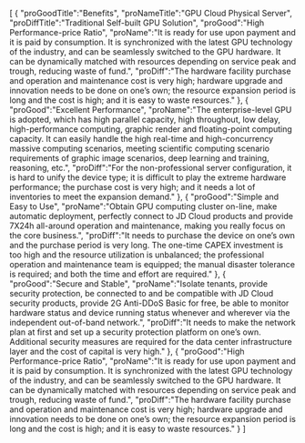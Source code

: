 [
	{
		"proGoodTitle":"Benefits",
		"proNameTitle":"GPU Cloud Physical Server",
		"proDiffTitle":"Traditional Self-built GPU Solution",
		"proGood":"High Performance-price Ratio",
		"proName":"It is ready for use upon payment and it is paid by consumption. It is synchronized with the latest GPU technology of the industry, and can be seamlessly switched to the GPU hardware. It can be dynamically matched with resources depending on service peak and trough, reducing waste of fund.",
		"proDiff":"The hardware facility purchase and operation and maintenance cost is very high; hardware upgrade and innovation needs to be done on one’s own; the resource expansion period is long and the cost is high; and it is easy to waste resources."
	},
	{
		"proGood":"Excellent Performance",
		"proName":"The enterprise-level GPU is adopted, which has high parallel capacity, high throughout, low delay, high-performance computing, graphic render and floating-point computing capacity. It can easily handle the high real-time and high-concurrency massive computing scenarios, meeting scientific computing scenario requirements of graphic image scenarios, deep learning and training, reasoning, etc.",
		"proDiff":"For the non-professional server configuration, it is hard to unify the device type; it is difficult to play the extreme hardware performance; the purchase cost is very high; and it needs a lot of inventories to meet the expansion demand."
	},
	{
		"proGood":"Simple and Easy to Use",
		"proName":"Obtain GPU computing cluster on-line, make automatic deployment, perfectly connect to JD Cloud products and provide 7X24h all-around operation and maintenance, making you really focus on the core business.",
		"proDiff":"It needs to purchase the device on one’s own and the purchase period is very long. The one-time CAPEX investment is too high and the resource utilization is unbalanced; the professional operation and maintenance team is equipped; the manual disaster tolerance is required; and both the time and effort are required."
	},
	{
		"proGood":"Secure and Stable",
		"proName":"Isolate tenants, provide security protection, be connected to and be compatible with JD Cloud security products, provide 2G Anti-DDoS Basic for free, be able to monitor hardware status and device running status whenever and wherever via the independent out-of-band network.",
		"proDiff":"It needs to make the network plan at first and set up a security protection platform on one’s own. Additional security measures are required for the data center infrastructure layer and the cost of capital is very high."
	},
	{
		"proGood":"High Performance-price Ratio",
		"proName":"It is ready for use upon payment and it is paid by consumption. It is synchronized with the latest GPU technology of the industry, and can be seamlessly switched to the GPU hardware. It can be dynamically matched with resources depending on service peak and trough, reducing waste of fund.",
		"proDiff":"The hardware facility purchase and operation and maintenance cost is very high; hardware upgrade and innovation needs to be done on one’s own; the resource expansion period is long and the cost is high; and it is easy to waste resources."
	}
]